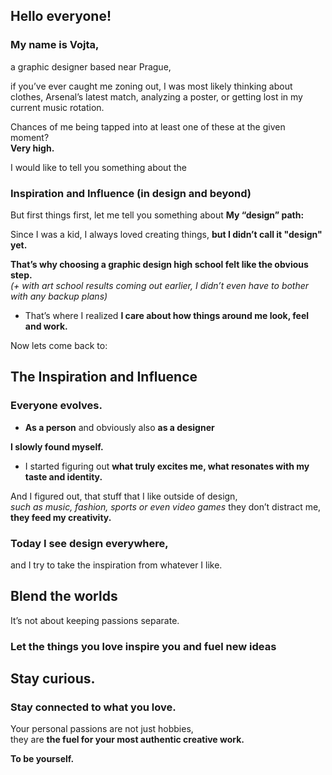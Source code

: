 ## Hello everyone!
### My name is Vojta,
a graphic designer based near Prague,

if you’ve ever caught me zoning out, I was most likely thinking about clothes, Arsenal’s latest match, analyzing a poster, or getting lost in my current music rotation.

Chances of me being tapped into at least one of these at the given moment?   
**Very high.**

I would like to tell you something about the 
### Inspiration and Influence (in design and beyond)  

But first things first, let me tell you something about **My “design” path:**

Since I was a kid, I always loved creating things,
**but I didn’t call it "design" yet.**

**That’s why choosing a graphic design high school felt like the obvious step.**  
*(+ with art school results coming out earlier, I didn’t even have to bother with any backup plans)*

- That’s where I realized **I care about how things around me look, feel and work.**

Now lets come back to:
## The Inspiration and Influence

### Everyone evolves.
- **As a person** and obviously also **as a designer**

**I slowly found myself.**
- I started figuring out **what truly excites me, what resonates with my taste and identity.**

And I figured out, that stuff that I like outside of design,   
*such as music, fashion, sports or even video games*
they don’t distract me,  
**they feed my creativity.**

### Today I see design everywhere,
and I try to take the inspiration from whatever I like.

## Blend the worlds
It’s not about keeping passions separate.
### Let the things you love inspire you and fuel new ideas

## Stay curious. 
### Stay connected to what you love.  
Your personal passions are not just hobbies,  
they are **the fuel for your most authentic creative work.**  
  
**To be yourself.**
